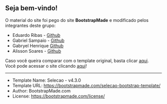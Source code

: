 <h2>Seja bem-vindo!</h2>

O material do site foi pego do site <b>BootstrapMade</b> e modificado pelos integrantes deste grupo:

  <ul>
  <li>Eduardo Ribas - <a href="https://github.com/ribas-codes">Github</a></li>
  <li>Gabriel Sampaio - <a href="https://github.com/gabrielsampaio1216">Github</a></li>
  <li>Gabryel Henrique <a href="https://github.com/projetos-Gabryel">Github</a></li>
  <li>Alisson Soares - <a href="https://github.com/projetos-Alisson">Github</a></li>
  </ul>
  
Caso você queira comparar com o template original, basta clicar <a href="https://bootstrapmade.com/demo/Selecao/">aqui</a>. <br>
Você pode acessar o site clicando <a href="https://quartetoetec.github.io/livrodigital/">aqui</a>!

<hr>

  * Template Name: Selecao - v4.3.0
  * Template URL: https://bootstrapmade.com/selecao-bootstrap-template/
  * Author: BootstrapMade.com
  * License: https://bootstrapmade.com/license/


